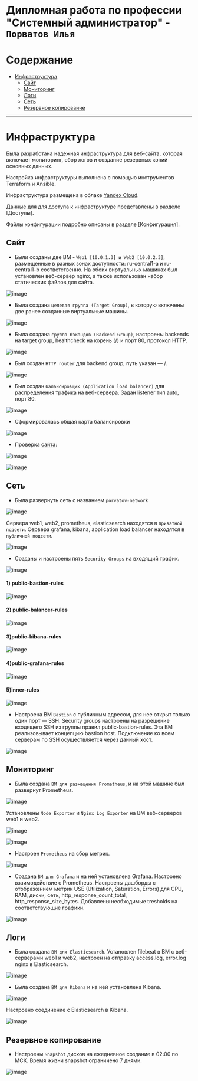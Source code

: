 # Дипломная работа по профессии "Системный администратор" - `Порватов Илья`

Содержание
==========
* [Инфраструктура](#Инфраструктура)
  * [Сайт](#Сайт)
  * [Мониторинг](#Мониторинг)
  * [Логи](#Логи)
  * [Сеть](#Сеть)
  * [Резервное копирование](#Резервное-копирование)


---------
# Инфраструктура

Была разработана надежная инфраструктура для веб-сайта, которая включает мониторинг, сбор логов и создание резервных копий основных данных.

Настройка инфраструктуры выполнена с помощью инструментов Terraform и Ansible.

Инфраструктура размещена в облаке [Yandex Cloud](https://console.cloud.yandex.ru/cloud/b1gaipai88l7kddo0fdf).

Данные для для доступа к инфраструктуре представлены в разделе [Доступы].

Файлы конфигурации подробно описаны в разделе [Конфигурация].

## Сайт

+ Были созданы две ВМ - `Web1 [10.0.1.3] и Web2 [10.0.2.3]`, размещенные в разных зонах доступности: ru-central1-a и ru-central1-b соответственно. На обоих виртуальных машинах был установлен веб-сервер nginx, а также использован набор статических файлов для сайта.

![image](https://github.com/IlyaPorvatov/Diplom/blob/main/Скриншоты/VM%20Web.png)

+ Была создана `целевая группа (Target Group)`, в которую включены две ранее созданные виртуальные машины.

![image](https://github.com/IlyaPorvatov/Diplom/blob/main/Скриншоты/Target%20Group.png)

+ Была создана `группа бэкэндов (Backend Group)`, настроены backends на target group, healthcheck на корень (/) и порт 80, протокол HTTP. 

![image](https://github.com/IlyaPorvatov/Diplom/blob/main/Скриншоты/Backend%20Group.png)

+ Был создан `HTTP router` для backend group, путь указан — /.

![image](https://github.com/IlyaPorvatov/Diplom/blob/main/Скриншоты/Router.png)

+ Был создан `балансировщик (Application load balancer)` для распределения трафика на веб-сервера. Задан listener тип auto, порт 80.

![image](https://github.com/IlyaPorvatov/Diplom/blob/main/Скриншоты/Balancer.png)

+ Сформировалась общая карта балансировки

![image](https://github.com/IlyaPorvatov/Diplom/blob/main/Скриншоты/Balancer%20map.png)

+ Проверка [сайта](http://84.252.131.55/):

![image](https://github.com/IlyaPorvatov/Diplom/blob/main/Скриншоты/Curl.png)

![image](https://github.com/IlyaPorvatov/Diplom/blob/main/Скриншоты/Site.png)

## Сеть

+ Была развернуть сеть с названием `porvatov-network`

![image](https://github.com/IlyaPorvatov/Diplom/blob/main/Скриншоты/network.png)

Сервера web1, web2, prometheus, elasticsearch находятся в `приватной подсети`.
Сервера grafana, kibana, application load balancer находятся в `публичной подсети`.

![image](https://github.com/IlyaPorvatov/Diplom/blob/main/Скриншоты/VM.png)

+ Созданы и настроены пять `Security Groups` на входящий трафик.

![image](https://github.com/IlyaPorvatov/Diplom/blob/main/Скриншоты/Security%20Groups.png)

#### 1) public-bastion-rules
![image](https://github.com/IlyaPorvatov/Diplom/blob/main/Скриншоты/public-bastion-rules.png)

#### 2) public-balancer-rules
![image](https://github.com/IlyaPorvatov/Diplom/blob/main/Скриншоты/public-balancer-rules.png)

#### 3)public-kibana-rules
![image](https://github.com/IlyaPorvatov/Diplom/blob/main/Скриншоты/public-kibana-rules.png)

#### 4)public-grafana-rules
![image](https://github.com/IlyaPorvatov/Diplom/blob/main/Скриншоты/public-grafana-rules.png)

#### 5)inner-rules
![image](https://github.com/IlyaPorvatov/Diplom/blob/main/Скриншоты/inner-rules.png)

+ Настроена ВМ `Bastion` с публичным адресом, для нее открыт только один порт — SSH.
  Security groups настроены на разрешение входящего SSH из группы правил public-bastion-rules.
  Эта ВМ реализовывает концепцию bastion host.
  Подключение ко всем серверам по SSH осуществляется через данный хост.

![image](https://github.com/IlyaPorvatov/Diplom/blob/main/Скриншоты/Bastion.png)

## Мониторинг

+ Была создана `ВМ для размещения Prometheus`, и на этой машине был развернут Prometheus.

![image](https://github.com/Anders1994/Diplom/blob/main/ScreenShots/Prometheus.png)


  Установлены `Node Exporter` и `Nginx Log Exporter` на ВМ веб-серверов web1 и web2.

![image](https://github.com/IlyaPorvatov/Diplom/blob/main/Скриншоты/node_exporter%20status.png)

![image](https://github.com/IlyaPorvatov/Diplom/blob/main/Скриншоты/nginx_log_exporter%20status.png)

+ Настроен `Prometheus` на сбор метрик.

![image](https://github.com/Anders1994/Diplom/blob/main/ScreenShots/Curl_Prometheus.png)

+ Создана `ВМ для Grafana` и на ней установлена Grafana.
  Настроено взаимодействие с Prometheus.
  Настроены дашборды с отображением метрик USE (Utilization, Saturation, Errors) для CPU, RAM, диски, сеть, http_response_count_total, http_response_size_bytes.
  Добавлены необходимые tresholds на соответствующие графики.

![image](https://github.com/IlyaPorvatov/Diplom/blob/main/Скриншоты/Grafana.png)

## Логи

+ Была создана `ВМ для Elasticsearch`.
  Установлен filebeat в ВМ с веб-серверами web1 и web2, настроен на отправку access.log, error.log nginx в Elasticsearch.

![image](https://github.com/IlyaPorvatov/Diplom/blob/main/Скриншоты/elasticsearch%20status.png)

+ Была создана `ВМ для Kibana` и на ней установлена Kibana.

![image](https://github.com/IlyaPorvatov/Diplom/blob/main/Скриншоты/kibana%20status.png)

  Настроено соединение с Elasticsearch в Kibana.

  ![image](https://github.com/IlyaPorvatov/Diplom/blob/main/Скриншоты/filbeat.png)

  ## Резервное копирование

+ Настроены `Snapshot` дисков на ежедневное создание в 02:00 по МСК.
  Время жизни snapshot ограничено 7 днями.

![image](https://github.com/IlyaPorvatov/Diplom/blob/main/Скриншоты/snap.png)
